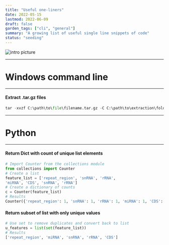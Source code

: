 ```yaml
---
title: "Useful one-liners"
date: 2022-05-15
lastmod: 2022-06-09
draft: false
garden_tags: ["cli", "general"]
summary: "A growing list of useful single line snippets of code"
status: "seeding"
---
```


![intro picture](/oneliner.png)

---
# Windows command line
---

#### Extract .tar.gz files

```python
tar -xvzf C:\path\to\file\filename.tar.gz -C C:\path\to\extraction\folder
```

---
# Python
---

#### Return Dict with count of unique list elements

```python
# Import Counter from the collections module
from collections import Counter
# Create a list
feature_list = ['repeat_region', 'snRNA', 'rRNA',
'miRNA', 'CDS', 'snRNA', 'rRNA']
# Create a dictionary of counts
c = Counter(feature_list)
# Results
Counter({'repeat_region': 1, 'snRNA': 1, 'rRNA': 1, 'miRNA': 1, 'CDS': 1})
```

#### Return subset of list with only unique values

```python
# Use set to remove duplicates and convert back to list
u_features = list(set(feature_list))
# Results
['repeat_region', 'miRNA', 'snRNA', 'rRNA', 'CDS']
```